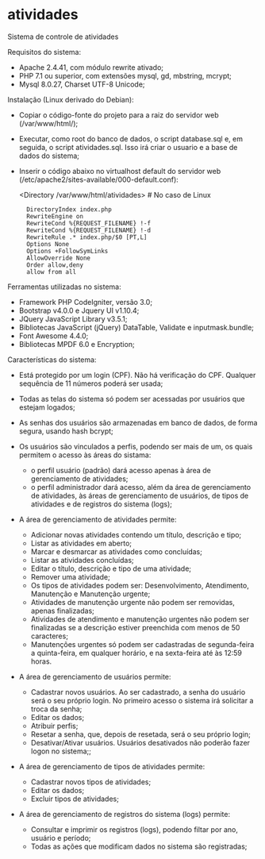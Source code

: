 # atividades
Sistema de controle de atividades

Requisitos do sistema:

- Apache 2.4.41, com módulo rewrite ativado;
- PHP 7.1 ou superior, com extensões mysql, gd, mbstring, mcrypt;
- Mysql 8.0.27, Charset UTF-8 Unicode;


Instalação (Linux derivado do Debian):

- Copiar o código-fonte do projeto para a raiz do servidor web (/var/www/html/);
- Executar, como root do banco de dados, o script database.sql e, em seguida, o script atividades.sql. Isso irá criar o usuario e a base de dados do sistema;
- Inserir o código abaixo no virtualhost default do servidor web (/etc/apache2/sites-available/000-default.conf):

    <Directory /var/www/html/atividades> # No caso de Linux

        DirectoryIndex index.php
        RewriteEngine on
        RewriteCond %{REQUEST_FILENAME} !-f
        RewriteCond %{REQUEST_FILENAME} !-d
        RewriteRule .* index.php/$0 [PT,L]
        Options None
        Options +FollowSymLinks
        AllowOverride None
        Order allow,deny
        allow from all

    </Directory>
    

Ferramentas utilizadas no sistema:

- Framework PHP CodeIgniter, versão 3.0;
- Bootstrap v4.0.0 e Jquery UI v1.10.4;
- JQuery JavaScript Library v3.5.1;
- Bibliotecas JavaScript (jQuery) DataTable, Validate e inputmask.bundle;
- Font Awesome 4.4.0;
- Bibliotecas MPDF 6.0 e Encryption;



Características do sistema:

- Está protegido por um login (CPF). Não há verificação do CPF. Qualquer sequência de 11 números poderá ser usada;
- Todas as telas do sistema só podem ser acessadas por usuários que estejam logados;
- As senhas dos usuários são armazenadas em banco de dados, de forma segura, usando hash bcrypt;
- Os usuários são vinculados a perfis, podendo ser mais de um, os quais permitem o acesso às áreas do sistama:
    - o perfil usuário (padrão) dará acesso apenas à área de gerenciamento de atividades;
    - o perfil administrador dará acesso, além da área de gerenciamento de atividades, às áreas de gerenciamento de usuários, de tipos de atividades e de registros do sistema (logs);

- A área de gerenciamento de atividades permite:
    - Adicionar novas atividades contendo um título, descrição e tipo;
    - Listar as atividades em aberto;
    - Marcar e desmarcar as atividades como concluídas;
    - Listar as atividades concluídas;
    - Editar o título, descrição e tipo de uma atividade;
    - Remover uma atividade;
    - Os tipos de atividades podem ser: Desenvolvimento, Atendimento, Manutenção e Manutenção urgente;
    - Atividades de manutenção urgente não podem ser removidas, apenas finalizadas;
    - Atividades de atendimento e manutenção urgentes não podem ser finalizadas se a descrição estiver preenchida com menos de 50 caracteres;
    - Manutenções urgentes  só podem ser cadastradas de segunda-feira a quinta-feira, em qualquer horário, e na sexta-feira até às 12:59 horas.

- A área de gerenciamento de usuários permite:
    - Cadastrar novos usuários. Ao ser cadastrado, a senha do usuário será o seu próprio login. No primeiro acesso o sistema irá solicitar a troca da senha;
    - Editar os dados;
    - Atribuir perfis;
    - Resetar a senha, que, depois de resetada, será o seu próprio login;
    - Desativar/Ativar usuários. Usuários desativados não poderão fazer logon no sistema;;

- A área de gerenciamento de tipos de atividades permite:
    - Cadastrar novos tipos de atividades;
    - Editar os dados;
    - Excluir tipos de atividades;

- A área de gerenciamento de registros do sistema (logs) permite:
    - Consultar e imprimir os registros (logs), podendo filtar por ano, usuário e período;
    - Todas as ações que modificam dados no sistema são registradas;

